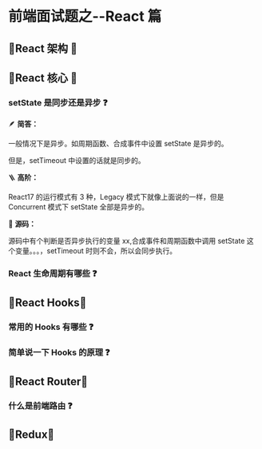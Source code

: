 # 前端面试题之--React 篇

## 🍅React 架构 🍅

## 🍅React 核心 🍅

### setState 是同步还是异步 ❓

🪶 **简答：**

一般情况下是异步。如周期函数、合成事件中设置 setState 是异步的。

但是，setTimeout 中设置的话就是同步的。

🪜 **高阶：**

React17 的运行模式有 3 种，Legacy 模式下就像上面说的一样，但是 Concurrent 模式下 setState 全部是异步的。

🐎 **源码：**

源码中有个判断是否异步执行的变量 xx,合成事件和周期函数中调用 setState 这个变量。。。，setTimeout 时则不会，所以会同步执行。

### React 生命周期有哪些 ❓

## 🍅React Hooks🍅

### 常用的 Hooks 有哪些 ❓

### 简单说一下 Hooks 的原理 ❓

## 🍅React Router🍅

### 什么是前端路由 ❓

## 🍅Redux🍅
